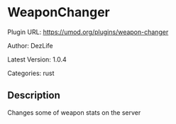 # WeaponChanger

Plugin URL: https://umod.org/plugins/weapon-changer

Author: DezLife

Latest Version: 1.0.4

Categories: rust

## Description

Changes some of weapon stats on the server
